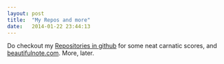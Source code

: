 ```yaml
---
layout: post
title:  "My Repos and more"
date:   2014-01-22 23:44:13
---
```


Do checkout my [Repositories in github][repos] for some neat carnatic scores, and [beautifulnote.com][beautifulnote]. More, later.


[repos]: https://github.com/ananthp
[beautifulnote]:    http://beautifulnote.com
